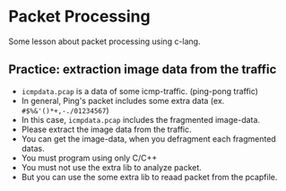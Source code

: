 # Packet Processing

Some lesson about packet processing using c-lang.

## Practice: extraction image data from the traffic

- ``icmpdata.pcap`` is a data of some icmp-traffic. (ping-pong traffic)
- In general, Ping's packet includes some extra data (ex. ``#$%&'()*+,-./01234567``)
- In this case, ``icmpdata.pcap`` includes the fragmented image-data.
- Please extract the image data from the traffic.
- You can get the image-data, when you defragment each fragmented datas.
- You must program using only C/C++
- You must not use the extra lib to analyze packet.
- But you can use the some extra lib to reaad packet from the pcapfile.


